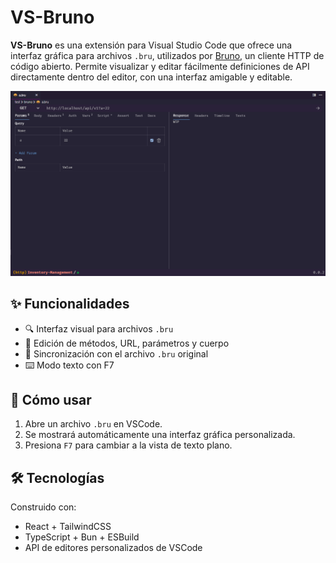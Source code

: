 # VS-Bruno

**VS-Bruno** es una extensión para Visual Studio Code que ofrece una interfaz gráfica para archivos `.bru`, utilizados por [Bruno](https://usebruno.com/), un cliente HTTP de código abierto. Permite visualizar y editar fácilmente definiciones de API directamente dentro del editor, con una interfaz amigable y editable.

![UI Bruno](./assets/screenshot-1.png) <!-- Opcional: Agrega un screenshot -->

## ✨ Funcionalidades

- 🔍 Interfaz visual para archivos `.bru`
- 📝 Edición de métodos, URL, parámetros y cuerpo
- 🔄 Sincronización con el archivo `.bru` original
- ⌨️ Modo texto con F7

## 🧠 Cómo usar

1. Abre un archivo `.bru` en VSCode.
2. Se mostrará automáticamente una interfaz gráfica personalizada.
3. Presiona `F7` para cambiar a la vista de texto plano.

## 🛠️ Tecnologías

Construido con:
- React + TailwindCSS
- TypeScript + Bun + ESBuild
- API de editores personalizados de VSCode
